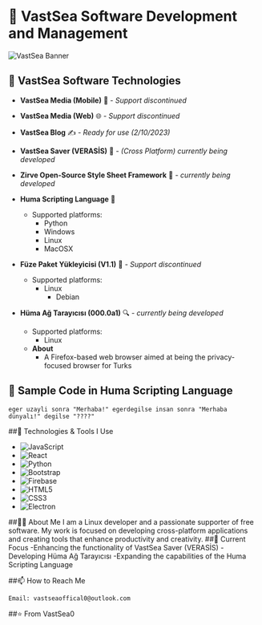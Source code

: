 # 🌊 VastSea Software Development and Management

![VastSea Banner](https://example.com/banner-image.png)

## 🌟 VastSea Software Technologies
- **VastSea Media (Mobile)** 📱 - *Support discontinued*
- **VastSea Media (Web)** 🌐 - *Support discontinued*
- **VastSea Blog** ✍️ - *Ready for use (2/10/2023)*
- **VastSea Saver (VERASİS)** 🌟 - *(Cross Platform) currently being developed*
- **Zirve Open-Source Style Sheet Framework** 🎨 - *currently being developed*
- **Huma Scripting Language** 🧩
  - Supported platforms:
    - Python
    - Windows
    - Linux
    - MacOSX

- **Füze Paket Yükleyicisi (V1.1)** 🚀 - *Support discontinued*
  - Supported platforms:
    - Linux
      - Debian
- **Hüma Ağ Tarayıcısı (000.0a1)** 🔍 - *currently being developed*
  - Supported platforms:
    - Linux
   - **About**
     - A Firefox-based web browser aimed at being the privacy-focused browser for Turks
 

## 📝 Sample Code in Huma Scripting Language
```HumaBetik
eger uzayli sonra "Merhaba!" egerdegilse insan sonra "Merhaba dünyalı!" degilse "????"
```
##🚀 Technologies & Tools I Use
 
- ![JavaScript](https://img.shields.io/badge/-JavaScript-F7DF1E?style=flat&logo=javascript&logoColor=black)
- ![React](https://img.shields.io/badge/-React-61DAFB?style=flat&logo=react&logoColor=black)
- ![Python](https://img.shields.io/badge/-Python-3776AB?style=flat&logo=python&logoColor=white)
- ![Bootstrap](https://img.shields.io/badge/-Bootstrap-563D7C?style=flat&logo=bootstrap&logoColor=white)
- ![Firebase](https://img.shields.io/badge/-Firebase-FFCA28?style=flat&logo=firebase&logoColor=black)
- ![HTML5](https://img.shields.io/badge/-HTML5-E34F26?style=flat&logo=html5&logoColor=white)
- ![CSS3](https://img.shields.io/badge/-CSS3-1572B6?style=flat&logo=css3&logoColor=white)
- ![Electron](https://img.shields.io/badge/-Electron-47848F?style=flat&logo=electron&logoColor=white)


##👨‍💻 About Me
I am a Linux developer and a passionate supporter of free software. My work is focused on developing cross-platform applications and creating tools that enhance productivity and creativity.
##🌱 Current Focus
    -Enhancing the functionality of VastSea Saver (VERASİS)
    -Developing Hüma Ağ Tarayıcısı
    -Expanding the capabilities of the Huma Scripting Language

##📫 How to Reach Me

    Email: vastseaoffical0@outlook.com
     

##⭐️ From VastSea0
